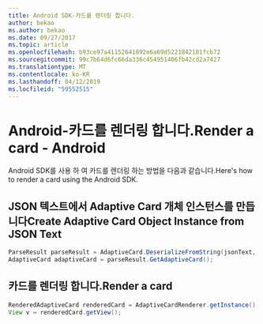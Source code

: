 ```yaml
---
title: Android SDK-카드를 렌더링 합니다.
author: bekao
ms.author: bekao
ms.date: 09/27/2017
ms.topic: article
ms.openlocfilehash: b93ce97a41152641892e6a69d5221842181fcb72
ms.sourcegitcommit: 99c7b64d6fc66da336c454951406fb42cd2a7427
ms.translationtype: MT
ms.contentlocale: ko-KR
ms.lasthandoff: 04/12/2019
ms.locfileid: "59552515"
---
```

# <a name="render-a-card---android"></a><span data-ttu-id="dacc3-102">Android-카드를 렌더링 합니다.</span><span class="sxs-lookup"><span data-stu-id="dacc3-102">Render a card - Android</span></span>

<span data-ttu-id="dacc3-103">Android SDK를 사용 하 여 카드를 렌더링 하는 방법을 다음과 같습니다.</span><span class="sxs-lookup"><span data-stu-id="dacc3-103">Here's how to render a card using the Android SDK.</span></span>

## <a name="create-adaptive-card-object-instance-from-json-text"></a><span data-ttu-id="dacc3-104">JSON 텍스트에서 Adaptive Card 개체 인스턴스를 만듭니다</span><span class="sxs-lookup"><span data-stu-id="dacc3-104">Create Adaptive Card Object Instance from JSON Text</span></span>

```java
ParseResult parseResult = AdaptiveCard.DeserializeFromString(jsonText, AdaptiveCardRenderer.VERSION);
AdaptiveCard adaptiveCard = parseResult.GetAdaptiveCard();
```

## <a name="render-a-card"></a><span data-ttu-id="dacc3-105">카드를 렌더링 합니다.</span><span class="sxs-lookup"><span data-stu-id="dacc3-105">Render a card</span></span>

```java
RenderedAdaptiveCard renderedCard = AdaptiveCardRenderer.getInstance().render(context, getSupportFragmentManager(), adaptiveCard, cardActionHandler, new HostConfig());
View v = renderedCard.getView();
```